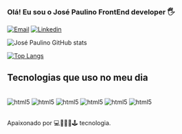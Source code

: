 ### Olá! Eu sou o José Paulino FrontEnd developer  🖐️


[![Email](https://img.shields.io/badge/Gmail-D14836?style=for-the-badge&logo=gmail&logoColor=white)](mailto:j.paulino1@hotmail.com)
[![Linkedin](https://img.shields.io/badge/LinkedIn-0077B5?style=for-the-badge&logo=linkedin&logoColor=white)](https://www.linkedin.com/in/jos%C3%A9-paulino-silva-27b4329a/)

![José Paulino GitHub stats](https://github-readme-stats.vercel.app/api?username=JosePaulino&show_icons=true&theme=dracula)

[![Top Langs](https://github-readme-stats.vercel.app/api/top-langs/?username=JosePaulino&layout=compact)](https://github.com/JosePaulino/github-readme-stats)

## Tecnologias que uso no meu dia 

<div style="display: inline_block"><br/>
  <img align="center" alt="html5" src="https://img.shields.io/badge/HTML5-E34F26?style=for-the-badge&logo=html5&logoColor=white">
  <img align="center" alt="html5" src="https://img.shields.io/badge/CSS3-1572B6?style=for-the-badge&logo=css3&logoColor=white">
  <img align="center" alt="html5" src="https://img.shields.io/badge/JavaScript-F7DF1E?style=for-the-badge&logo=javascript&logoColor=black">
  <img align="center" alt="html5" src="https://img.shields.io/badge/TypeScript-007ACC?style=for-the-badge&logo=typescript&logoColor=white">
  <img align="center" alt="html5" src="https://img.shields.io/badge/MySQL-00000F?style=for-the-badge&logo=mysql&logoColor=white">
  <img align="center" alt="html5" src="https://img.shields.io/badge/GitHub-100000?style=for-the-badge&logo=github&logoColor=white">
</div><br/>

Apaixonado por 💻👨‍💻📱🕹️ tecnologia. 
